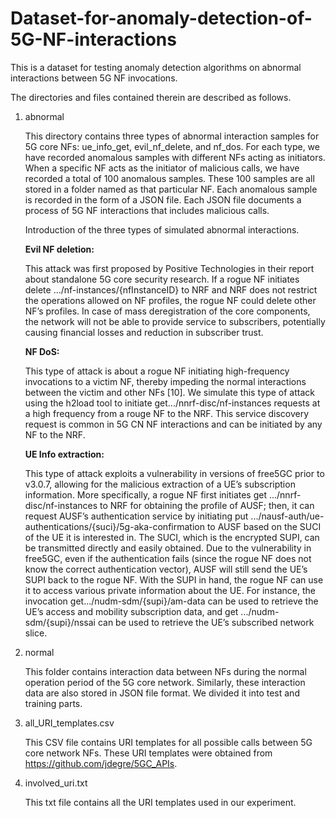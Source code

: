 # Dataset-for-anomaly-detection-of-5G-NF-interactions

This is a dataset for testing anomaly detection algorithms on abnormal interactions between 5G NF invocations.

The directories and files contained therein are described as follows.

1. abnormal

   This directory contains three types of abnormal interaction samples for 5G core NFs: ue_info_get, evil_nf_delete, and nf_dos. For each type, we have recorded anomalous samples with different NFs acting as initiators. When a specific NF acts as the initiator of malicious calls, we have recorded a total of 100 anomalous samples. These 100 samples are all stored in a folder named as that particular NF. Each anomalous sample is recorded in the form of a JSON file. Each JSON file documents a process of 5G NF interactions that includes malicious calls.

   Introduction of the three types of simulated abnormal interactions.

   **Evil NF deletion:** 

   This attack was first proposed by Positive Technologies in their report about standalone 5G core security research. If a rogue NF initiates delete .../nf-instances/{nfInstanceID} to NRF and NRF does not restrict the operations allowed on NF profiles, the rogue NF could delete other NF’s profiles. In case of mass deregistration of the core components, the network will not be able to provide service to subscribers, potentially causing financial losses and reduction in subscriber trust.

   **NF DoS:** 

   This type of attack is about a rogue NF initiating high-frequency invocations to a victim NF, thereby impeding the normal interactions between the victim and other NFs [10]. We simulate this type of attack using the h2load tool to initiate get.../nnrf-disc/nf-instances requests at a high frequency from a rouge NF to the NRF. This service discovery request is common in 5G CN NF interactions and can be initiated by any NF to the NRF.  

   **UE Info extraction:** 

   This type of attack exploits a vulnerability in versions of free5GC prior to v3.0.7, allowing for the malicious extraction of a UE’s subscription information. More specifically, a rogue NF first initiates get .../nnrf-disc/nf-instances to NRF for obtaining the profile of AUSF; then, it can request AUSF’s authentication service by initiating put .../nausf-auth/ue-authentications/{suci}/5g-aka-confirmation to AUSF based on the SUCI of the UE it is interested in. The SUCI, which is the encrypted SUPI, can be transmitted directly and easily obtained. Due to the vulnerability in free5GC, even if the authentication fails (since the rogue NF does not know the correct authentication vector), AUSF will still send the UE’s SUPI back to the rogue NF. With the SUPI in hand, the rogue NF can use it to access various private information about the UE. For instance, the invocation get.../nudm-sdm/{supi}/am-data can be used to retrieve the UE’s access and mobility subscription data, and get .../nudm-sdm/{supi}/nssai can be used to retrieve the UE’s subscribed network slice.

2. normal

   This folder contains interaction data between NFs during the normal operation period of the 5G core network. Similarly, these interaction data are also stored in JSON file format. We divided it into test and training parts.

3. all_URI_templates.csv

   This CSV file contains URI templates for all possible calls between 5G core network NFs. These URI templates were obtained from https://github.com/jdegre/5GC_APIs.

4. involved_uri.txt

   This txt file contains all the URI templates used in our experiment.
